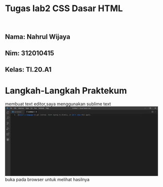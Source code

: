 # Tugas lab2 CSS Dasar HTML<br><br>
## Nama: Nahrul Wijaya
## Nim: 312010415
## Kelas: TI.20.A1

# Langkah-Langkah Praktekum<br>
membuat text editor,saya menggunakan sublime text
![p](gambar/11.png.png)
buka pada browser untuk melihat hasilnya